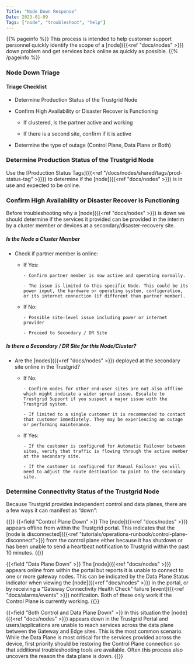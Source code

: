 ```yaml
---
Title: "Node Down Response"
Date: 2023-01-09
Tags: ["node", "troubleshoot", "help"]
---
```


{{% pageinfo %}}
This process is intended to help customer support personnel quickly identify the scope of a [node]({{<ref "docs/nodes" >}}) down problem and get services back online as quickly as possible.
{{% /pageinfo %}}

### Node Down Triage

#### Triage Checklist

- Determine Production Status of the Trustgrid Node

- Confirm High Availability or Disaster Recover is Functioning

  - If clustered, is the partner active and working

  - If there is a second site, confirm if it is active

- Determine the type of outage (Control Plane, Data Plane or Both)

### Determine Production Status of the Trustgrid Node

Use the [Production Status Tags]({{<ref "/docs/nodes/shared/tags/prod-status-tag" >}}}) to determine if the [node]({{<ref "docs/nodes" >}}) is in use and expected to be online.

### Confirm High Availability or Disaster Recover is Functioning

Before troubleshooting why a [node]({{<ref "docs/nodes" >}}) is down we should determine if the services it provided can be provided in the interim by a cluster member or devices at a secondary/disaster-recovery site.

##### Is the Node a Cluster Member

- Check if partner member is online:

  - If Yes:

        - Confirm partner member is now active and operating normally.

        - The issue is limited to this specific Node. This could be its power input, the hardware or operating system, configuration, or its internet connection (if different than partner member).

  - If No:

        - Possible site-level issue including power or internet provider

        - Proceed to Secondary / DR Site

##### Is there a Secondary / DR Site for this Node/Cluster?

- Are the [nodes]({{<ref "docs/nodes" >}}) deployed at the secondary site online in the Trustgrid?

  - If No:

        - Confirm nodes for other end-user sites are not also offline which might indicate a wider spread issue. Escalate to Trustgrid Support if you suspect a major issue with the Trustgrid system.

        - If limited to a single customer it is recommended to contact that customer immediately. They may be experiencing an outage or performing maintenance.

  - If Yes:

        - If the customer is configured for Automatic Failover between sites, verify that traffic is flowing through the active member at the secondary site.

        - If the customer is configured for Manual Failover you will need to adjust the route destination to point to the secondary site.

### Determine Connectivity Status of the Trustgrid Node

Because Trustgrid provides independent control and data planes, there are a few ways it can manifest as “down”:

{{<fields>}}
{{<field "Control Plane Down" >}}
The [node]({{<ref "docs/nodes" >}}) appears offline from within the Trustgrid portal. This indicates that the [node is disconnected]({{<ref "tutorials/operations-runbook/control-plane-disconnect">}}) from the control plane either because it has shutdown or has been unable to send a heartbeat notification to Trustgrid within the past 10 minutes.
{{</field >}}

{{<field "Data Plane Down" >}}
The [node]({{<ref "docs/nodes" >}}) appears online from within the portal but reports it is unable to connect to one or more gateway nodes. This can be indicated by the Data Plane Status indicator when viewing the [node]({{<ref "docs/nodes" >}}) in the portal, or by receiving a “Gateway Connectivity Health Check” failure [event]({{<ref "docs/alarms/events" >}}) notification. Both of these only work if the Control Plane is currently working.
{{</field >}}

{{<field "Both Control and Data Plane Down" >}}
In this situation the [node]({{<ref "docs/nodes" >}}) appears down in the Trustgrid Portal and users/applications are unable to reach services across the data plane between the Gateway and Edge sites. This is the most common scenario. While the Data Plane is most critical for the services provided across the device, first priority should be restoring the Control Plane connection so that additional troubleshooting tools are available. Often this process also uncovers the reason the data plane is down.
{{</field >}}
